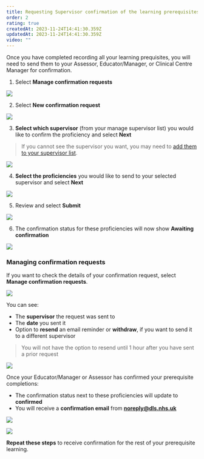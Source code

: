 ```yaml
---
title: Requesting Supervisor confirmation of the learning prerequisites
order: 2
rating: true
createdAt: 2023-11-24T14:41:30.359Z
updatedAt: 2023-11-24T14:41:30.359Z
video: ""
---
```

<UserGuideFrameworkNotice framework="IV Therapy Passport"></UserGuideFrameworkNotice>

Once you have completed recording all your learning prequisites, you will need to send them to your Assessor, Educator/Manager, or Clinical Centre Manager for confirmation.

1. Select **Manage confirmation requests**

![](/img/iv-prerequisites-05.png)

2. Select **New confirmation request**

![](/img/iv-prerequisites-06.png)

3. **Select which supervisor** (from your manage supervisor list) you would like to confirm the proficiency and select **Next** 

> If you cannot see the supervisor you want, you may need to [add them to your supervisor list](../confirmation/managing-your-supervisors).

![](/img/iv-prerequisites-07.png)

4. **Select the proficiencies** you would like to send to your selected supervisor and select **Next**

![](/img/iv-prerequisites-08.png)

5. Review and select **Submit**

![](/img/iv-prerequisites-09.png)

6. The confirmation status for these proficiencies will now show **Awaiting confirmation**

![](/img/iv-prerequisites-10.png)

### Managing confirmation requests

If you want to check the details of your confirmation request, select **Manage confirmation requests**.

![](/img/iv-prerequisites-11.png)

You can see:

* The **supervisor** the request was sent to
* The **date** you sent it
* Option to **resend** an email reminder or **withdraw**, if you want to send it to a different supervisor

> You will not have the option to resend until 1 hour after you have sent a prior request

![](/img/iv-prerequisites-12.png)

Once your Educator/Manager or Assessor has confirmed your prerequisite completions:

* The confirmation status next to these proficiencies will update to **confirmed**
* You will receive a **confirmation email** from **noreply@dls.nhs.uk**

![](/img/iv-prerequisites-13.png)

![](/img/iv-prerequisites-14.png)

**Repeat these steps** to receive confirmation for the rest of your prerequisite learning.